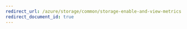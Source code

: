 ```yaml
---
redirect_url: /azure/storage/common/storage-enable-and-view-metrics
redirect_document_id: true
---
```

